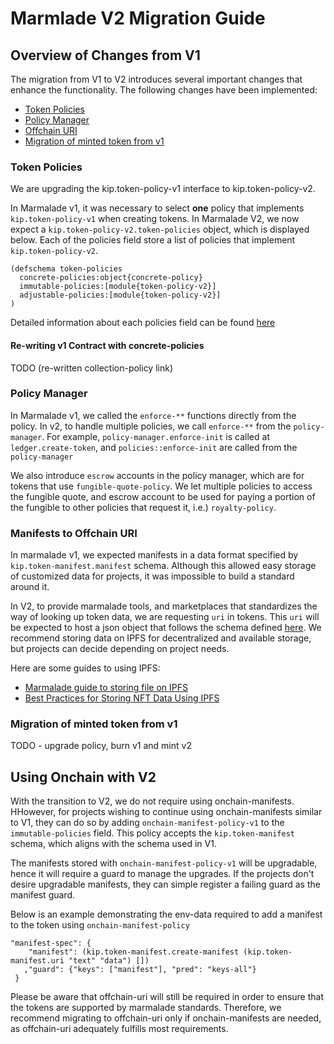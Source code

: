 # Marmlade V2 Migration Guide

## Overview of Changes from V1

The migration from V1 to V2 introduces several important changes that enhance the functionality. The following changes have been implemented:

- [Token Policies](#token-policies)
- [Policy Manager](#policy-manager)
- [Offchain URI](#offchain-uri)
- [Migration of minted token from v1](#migration-of-minted-token-from-v1)

### Token Policies

We are upgrading the kip.token-policy-v1 interface to kip.token-policy-v2.

In Marmalade v1, it was necessary to select **one** policy that implements `kip.token-policy-v1` when creating tokens. In Marmalade V2, we now expect a `kip.token-policy-v2.token-policies` object, which is displayed below. Each of the policies field store a list of policies that implement `kip.token-policy-v2`.

```
(defschema token-policies
  concrete-policies:object{concrete-policy}
  immutable-policies:[module{token-policy-v2}]
  adjustable-policies:[module{token-policy-v2}]
)
```

Detailed information about each policies field can be found [here](./README.md#using-policies)

#### Re-writing v1 Contract with concrete-policies

TODO (re-written collection-policy link)

### Policy Manager

In Marmalade v1, we called the `enforce-**` functions directly from the policy. In v2, to handle multiple policies, we call `enforce-**` from the `policy-manager`. For example, `policy-manager.enforce-init` is called at `ledger.create-token`, and `policies::enforce-init` are called from the `policy-manager`

We also introduce `escrow` accounts in the policy manager, which are for tokens that use `fungible-quote-policy`. We let multiple policies to access the fungible quote, and escrow account to be used for paying a portion of the fungible to other policies that request it, i.e.) `royalty-policy`.

### Manifests to Offchain URI

In marmalade v1, we expected manifests in a data format specified by `kip.token-manifest.manifest` schema. Although this allowed easy storage of customized data for projects, it was impossible to build a standard around it.

In V2, to provide marmalade tools, and marketplaces that standardizes the way of looking up token data, we are requesting `uri` in tokens. This `uri` will be expected to host a json object that follows the schema defined [here](./README.md#json-schema). We recommend storing data on IPFS for decentralized and available storage, but projects can decide depending on project needs.

Here are some guides to using IPFS:

- [Marmalade guide to storing file on IPFS](https://docs.kadena.io/build/guides/marmalade-tutorial#interplanetary-storage-saving)
- [Best Practices for Storing NFT Data Using IPFS](https://docs.ipfs.tech/how-to/best-practices-for-nft-data/#best-practices-for-storing-nft-data-using-ipfs)

### Migration of minted token from v1

TODO - upgrade policy, burn v1 and mint v2

## Using Onchain with V2

With the transition to V2, we do not require using onchain-manifests. HHowever, for projects wishing to continue using onchain-manifests similar to V1, they can do so by adding `onchain-manifest-policy-v1` to the `immutable-policies` field. This policy accepts the `kip.token-manifest` schema, which aligns with the schema used in V1.

The manifests stored with `onchain-manifest-policy-v1` will be upgradable, hence it will require a guard to manage the upgrades. If the projects don't desire upgradable manifests, they can simple register a failing guard as the manifest guard.

Below is an example demonstrating the env-data required to add a manifest to the token using `onchain-manifest-policy`

```
"manifest-spec": {
    "manifest": (kip.token-manifest.create-manifest (kip.token-manifest.uri "text" "data") [])
   ,"guard": {"keys": ["manifest"], "pred": "keys-all"}
 }
```

Please be aware that offchain-uri will still be required in order to ensure that the tokens are supported by marmalade standards. Therefore, we recommend migrating to offchain-uri only if onchain-manifests are needed, as offchain-uri adequately fulfills most requirements.
